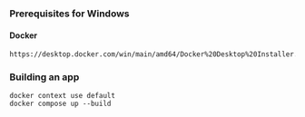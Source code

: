 ### Prerequisites for Windows
#### Docker
 	https://desktop.docker.com/win/main/amd64/Docker%20Desktop%20Installer.exe
### Building an app
 	docker context use default
	docker compose up --build

